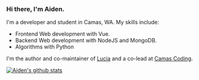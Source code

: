 ### Hi there, I'm Aiden.

I'm a developer and student in Camas, WA. My skills include:

- Frontend Web development with Vue.
- Backend Web development with NodeJS and MongoDB.
- Algorithms with Python

I'm the author and co-maintainer of [Lucia](https://github.com/aidenybai/lucia) and a co-lead at [Camas Coding](https://linkr.ee/camascoding).

[![Aiden's github stats](https://github-readme-stats.vercel.app/api?username=aidenybai&count_private=true&show_icons=true&include_all_commits=true&title_color=7460E1&icon_color=7460E1&hide_border=true&hide=issues,prs)](https://aidenybai.netlify.app)
